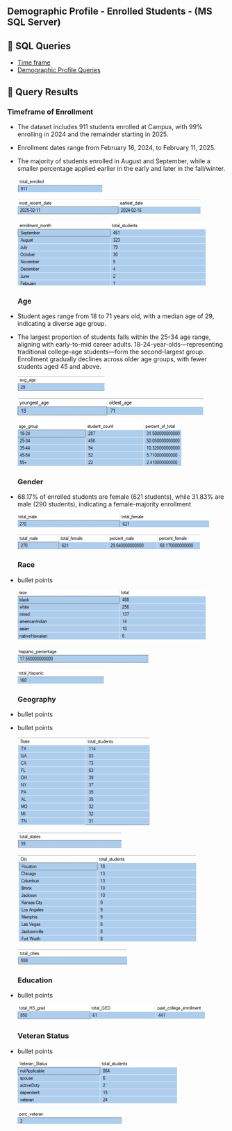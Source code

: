  

## Demographic Profile - Enrolled Students - (MS SQL Server)

## 🔹 SQL Queries 

- [Time frame](/SQL/enrolled_analysis.sql)
- [Demographic Profile Queries](/SQL/enrolled_demo_profile.sql)


## 🔹 Query Results  

 ### Timeframe of Enrollment 

- The dataset includes 911 students enrolled at Campus, with 99% enrolling in 2024 and the remainder starting in 2025.


- Enrollment dates range from February 16, 2024, to February 11, 2025.


- The majority of students enrolled in August and September, while a smaller percentage applied earlier in the early and later in the fall/winter.


 

    ![Query Output](./images/enrolled_count.png)   


    ![Query Output](./images/en_dates_enroll.png)


    ![Query Output](./images/en_dates_month.png)


 



  ### Age

- Student ages range from 18 to 71 years old, with a median age of 29, indicating a diverse age group.

- The largest proportion of students falls within the 25-34 age range, aligning with early-to-mid career adults. 18-24-year-olds—representing traditional college-age students—form the second-largest group. Enrollment gradually declines across older age groups, with fewer students aged 45 and above.

 
 
     ![Query Output](./images/age_avg.png)

     ![Query Output](./images/age_young_old.png)

     ![Query Output](./images/en_age_group_count.png)



  ### Gender

- 68.17% of enrolled students are female (621 students), while 31.83% are male (290 students), indicating a female-majority enrollment




    ![Query Output](./images/en_gender.png) 

    ![Query Output](./images/en_gender_perc.png)
     
 
  ### Race

- bullet points



    ![Query Output](./images/en_race_breakdown.png)



    ![Query Output](./images/en_hisp_percent.png)


    ![Query Output](./images/en_hispanic.png)



  ### Geography

- bullet points


- bullet points 



    ![Query Output](./images/en_states_students.png)



    ![Query Output](./images/en_sum_states.png)



    ![Query Output](./images/en_city_students.png)



    ![Query Output](./images/en_sum_cities.png)



  ### Education

- bullet points

    ![Query Output](./images/en_education_history.png)


  ### Veteran Status

- bullet points

    ![Query Output](./images/en_vet_status.png)


    ![Query Output](./images/en_perc_vet.png)











